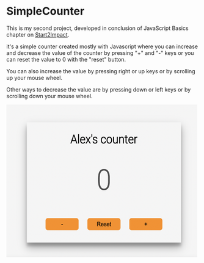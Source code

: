 # SimpleCounter
This is my second project, developed in conclusion of JavaScript Basics chapter on [Start2Impact](https://www.start2impact.it).

it's a simple counter created mostly with Javascript where you can increase and decrease the value of the counter by pressing "+" and "-" keys or you can reset the value to 0 with the "reset" button.

You can also increase the value by pressing right or up keys or by scrolling up your mouse wheel.

Other ways to decrease the value are by pressing down or left keys or by scrolling down your mouse wheel.

<img src="/assets/Images/counter.png" width="500" height="400">